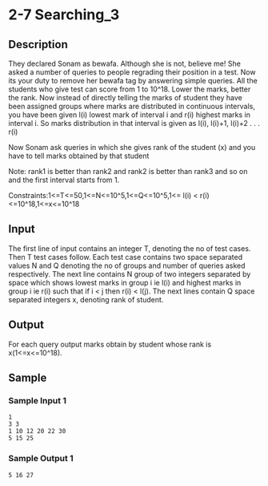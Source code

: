 # 2-7 Searching_3

## Description

They declared Sonam as bewafa. Although she is not, believe me! She asked a number of queries to people regrading their position in a test. Now its your duty to remove her bewafa tag by answering simple queries. All the students who give test can score from 1 to 10^18. Lower the marks, better the rank. Now instead of directly telling the marks of student they have been assigned groups where marks are distributed in continuous intervals, you have been given l(i) lowest mark of interval i and r(i) highest marks in interval i. So marks distribution in that interval is given as l(i), l(i)+1, l(i)+2 . . . r(i)

Now Sonam ask queries in which she gives rank of the student (x) and you have to tell marks obtained by that student

Note: rank1 is better than rank2 and rank2 is better than rank3 and so on and the first interval starts from 1.

Constraints:1<=T<=50,1<=N<=10^5,1<=Q<=10^5,1<= l(i) < r(i) <=10^18,1<=x<=10^18

## Input

The first line of input contains an integer T, denoting the no of test cases. Then T test cases follow. Each test case contains two space separated values N and Q denoting the no of groups and number of queries asked respectively. The next line contains N group of two integers separated by space which shows lowest marks in group i ie l(i) and highest marks in group i ie r(i) such that if i < j then r(i) < l(j). The next lines contain Q space separated integers x, denoting rank of student.

## Output

For each query output marks obtain by student whose rank is x(1<=x<=10^18).

## Sample

### Sample Input 1

~~~
1
3 3
1 10 12 20 22 30
5 15 25
~~~

### Sample Output 1

~~~
5 16 27
~~~